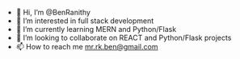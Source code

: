 - 👋 Hi, I’m @BenRanithy
- 👀 I’m interested in full stack development
- 🌱 I’m currently learning MERN and Python/Flask
- 💞️ I’m looking to collaborate on REACT and Python/Flask projects
- 📫 How to reach me mr.rk.ben@gmail.com

<!---
BenRanithy/BenRanithy is a ✨ special ✨ repository because its `README.md` (this file) appears on your GitHub profile.
You can click the Preview link to take a look at your changes.
--->
